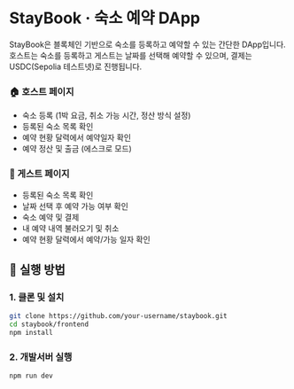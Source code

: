 # StayBook · 숙소 예약 DApp

StayBook은 블록체인 기반으로 숙소를 등록하고 예약할 수 있는 간단한 DApp입니다.  
호스트는 숙소를 등록하고 게스트는 날짜를 선택해 예약할 수 있으며, 결제는 USDC(Sepolia 테스트넷)로 진행됩니다.  

### 🏠 호스트 페이지
- 숙소 등록 (1박 요금, 취소 가능 시간, 정산 방식 설정)
- 등록된 숙소 목록 확인
- 예약 현황 달력에서 예약일자 확인
- 예약 정산 및 출금 (에스크로 모드)

### 🧳 게스트 페이지
- 등록된 숙소 목록 확인
- 날짜 선택 후 예약 가능 여부 확인
- 숙소 예약 및 결제
- 내 예약 내역 불러오기 및 취소
- 예약 현황 달력에서 예약/가능 일자 확인


## 🚀 실행 방법

### 1. 클론 및 설치
```bash
git clone https://github.com/your-username/staybook.git
cd staybook/frontend
npm install
```
### 2. 개발서버 실행
```bash
npm run dev

```
